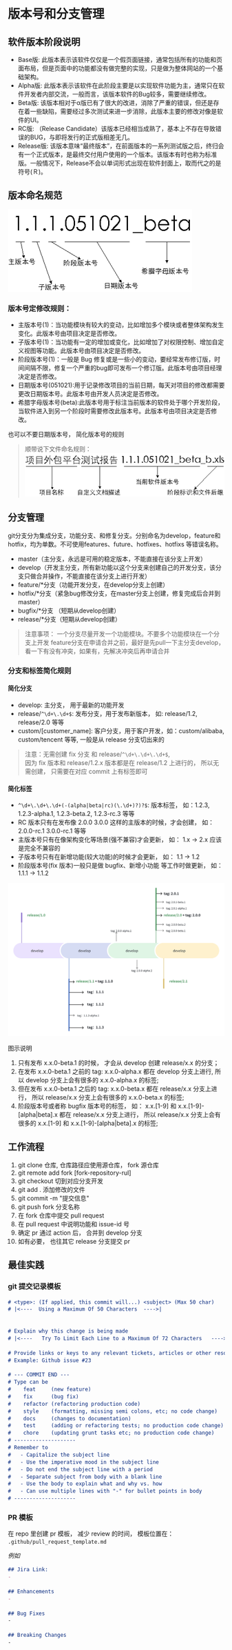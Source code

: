 # 版本号和分支管理

## 软件版本阶段说明

- Base版: 此版本表示该软件仅仅是一个假页面链接，通常包括所有的功能和页面布局，但是页面中的功能都没有做完整的实现，只是做为整体网站的一个基础架构。
- Alpha版: 此版本表示该软件在此阶段主要是以实现软件功能为主，通常只在软件开发者内部交流，一般而言，该版本软件的Bug较多，需要继续修改。
- Beta版: 该版本相对于α版已有了很大的改进，消除了严重的错误，但还是存在着一些缺陷，需要经过多次测试来进一步消除，此版本主要的修改对像是软件的UI。
- RC版: （Release   Candidate）该版本已经相当成熟了，基本上不存在导致错误的BUG，与即将发行的正式版相差无几。
- Release版: 该版本意味“最终版本”，在前面版本的一系列测试版之后，终归会有一个正式版本，是最终交付用户使用的一个版本。该版本有时也称为标准版。一般情况下，Release不会以单词形式出现在软件封面上，取而代之的是符号(Ｒ)。


## 版本命名规范

![版本命名规则](./assets/version-name-rule.gif)

### 版本号定修改规则：

- 主版本号(1)：当功能模块有较大的变动，比如增加多个模块或者整体架构发生变化。此版本号由项目决定是否修改。
- 子版本号(1)：当功能有一定的增加或变化，比如增加了对权限控制、增加自定义视图等功能。此版本号由项目决定是否修改。
- 阶段版本号(1)：一般是 Bug 修复或是一些小的变动，要经常发布修订版，时间间隔不限，修复一个严重的bug即可发布一个修订版。此版本号由项目经理决定是否修改。
- 日期版本号(051021):用于记录修改项目的当前日期，每天对项目的修改都需要更改日期版本号。此版本号由开发人员决定是否修改。
- 希腊字母版本号(beta):此版本号用于标注当前版本的软件处于哪个开发阶段，当软件进入到另一个阶段时需要修改此版本号。此版本号由项目决定是否修改。

也可以不要日期版本号， 简化版本号的规则

> 顺带说下文件命名规则：
![文件命名规则](./assets/file-naming-rule.gif)


## 分支管理

git分支分为集成分支，功能分支、和修复分支。分别命名为develop，feature和hotfix，均为单数。不可使用features、future、hotfixes、hotfixs 等错误名称。

- master（主分支，永远是可用的稳定版本，不能直接在该分支上开发）
- develop（开发主分支，所有新功能以这个分支来创建自己的开发分支，该分支只做合并操作，不能直接在该分支上进行开发）
- feature/*分支（功能开发分支，在develop分支上创建）
- hotfix/*分支（紧急bug修改分支，在master分支上创建，修复完成后合并到master）
- bugfix/*分支 （短期从develop创建）
- release/*分支（短期从develop创建）
  
> 注意事项：
一个分支尽量开发一个功能模块。不要多个功能模块在一个分支上开发
feature分支在申请合并之前，最好是先pull一下主分支develop，看一下有没有冲突，如果有，先解决冲突后再申请合并

### 分支和标签简化规则

#### 简化分支
 - develop: 主分支， 用于最新的功能开发
 - release/`^\d+\.\d+$`: 发布分支，用于发布新版本， 如: release/1.2, release/2.0 等等
 - custom/[customer_name]: 客户分支，用于客户开发，如：custom/alibaba, custom/tencent 等等, 一般是从 release 分支切出来的 

  > 注意：无需创建 fix 分支 和 release/`^\d+\.\d+\.\d+$`,  
  因为 fix 版本和 release/1.2.x 版本都是在 release/1.2 上进行的， 
  所以无需创建， 只需要在对应 commit 上有标签即可

#### 简化标签
 - `^\d+\.\d+\.\d+(-(alpha|beta|rc)(\.\d+)?)?$`: 版本标签， 如：1.2.3, 1.2.3-alpha.1, 1.2.3-beta.2, 1.2.3-rc.3 等等
 - RC 版本只有在发布像 2.0.0 3.0.0 这样的主版本的时候，才会创建， 如： 2.0.0-rc.1 3.0.0-rc.1 等等
 - 主版本号只有在像架构变化等场景(强不兼容)才会更新， 如： 1.x -> 2.x 应该是完全不兼容的
 - 子版本号只有在新增功能(较大功能)的时候才会更新， 如： 1.1 -> 1.2
 - 阶段版本号(fix 版本)一般只是做 bugfix、新增小功能 等工作时做更新， 如： 1.1.1 -> 1.1.2

![简化分支和标签](./assets/simplified-branch-tag.png)

图示说明
1. 只有发布 x.x.0-beta.1 的时候， 才会从 develop 创建 release/x.x 的分支；
2. 在发布 x.x.0-beta.1 之前的 tag: x.x.0-alpha.x 都在 develop 分支上进行, 所以 develop 分支上会有很多的 x.x.0-alpha.x 的标签;
3. 但在发布 x.x.0-beta.1 之后的 tag: x.x.0-beta.x 都在 release/x.x 分支上进行， 所以 release/x.x 分支上会有很多的 x.x.0-beta.x 的标签;
4. 阶段版本号或者称 bugfix 版本号的标签， 如： x.x.[1-9] 和 x.x.[1-9]-[alpha|beta].x 都在 release/x.x 分支上进行， 所以 release/x.x 分支上会有很多的 x.x.[1-9] 和 x.x.[1-9]-[alpha|beta].x 的标签;



## 工作流程
1. git clone 仓库, 仓库路径应使用源仓库， fork 源仓库
2. git remote add fork [fork-repository-rul]
3. git checkout 切到对应分支开发
4. git add . 添加修改的文件
5. git commit -m "提交信息"
6. git push fork 分支名称
7. 在 fork 仓库中提交 pull request
8. 在 pull request 中说明功能和 issue-id 号
9. 确定 pr 通过 action 后， 合并到 develop 分支
10. 如有必要， 也往其它 release 分支提交 pr


## 最佳实践

### git 提交记录模板
```md
# <type>: (If applied, this commit will...) <subject> (Max 50 char)
# |<----  Using a Maximum Of 50 Characters  ---->|


# Explain why this change is being made
# |<----   Try To Limit Each Line to a Maximum Of 72 Characters   ---->|

# Provide links or keys to any relevant tickets, articles or other resources
# Example: Github issue #23

# --- COMMIT END ---
# Type can be 
#    feat     (new feature)
#    fix      (bug fix)
#    refactor (refactoring production code)
#    style    (formatting, missing semi colons, etc; no code change)
#    docs     (changes to documentation)
#    test     (adding or refactoring tests; no production code change)
#    chore    (updating grunt tasks etc; no production code change)
# --------------------
# Remember to
#   - Capitalize the subject line
#   - Use the imperative mood in the subject line
#   - Do not end the subject line with a period
#   - Separate subject from body with a blank line
#   - Use the body to explain what and why vs. how
#   - Can use multiple lines with "-" for bullet points in body
# --------------------
```


### PR 模板

在 repo 里创建 pr 模板， 减少 review 的时间， 模板位置在： `.github/pull_request_template.md`

*例如* 

```md
## Jira Link:
- 

## Enhancements
- 

## Bug Fixes
-

## Breaking Changes
-
```

